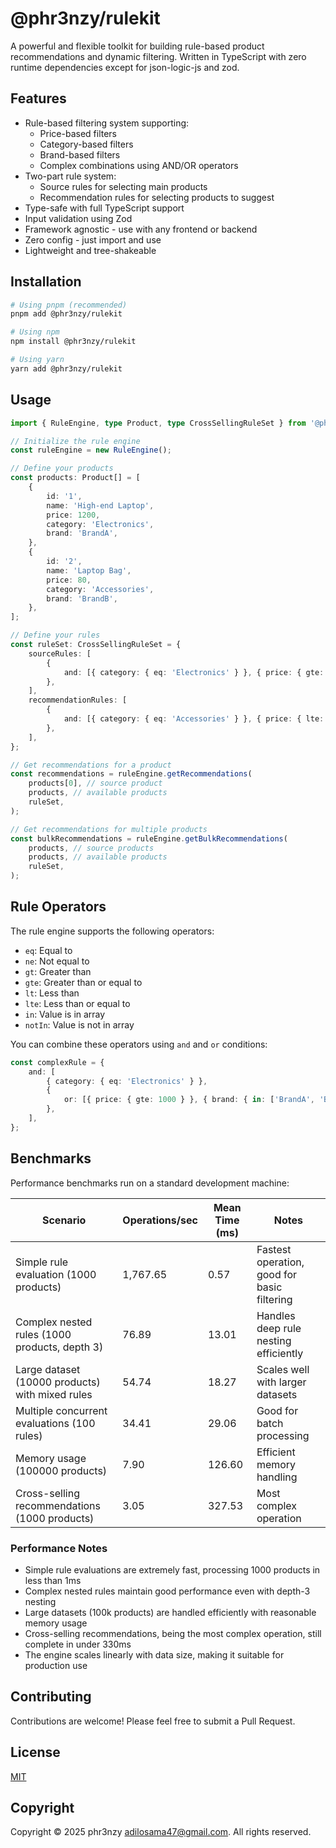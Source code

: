 # @phr3nzy/rulekit

A powerful and flexible toolkit for building rule-based product recommendations and dynamic filtering. Written in TypeScript with zero runtime dependencies except for json-logic-js and zod.

## Features

- Rule-based filtering system supporting:
  - Price-based filters
  - Category-based filters
  - Brand-based filters
  - Complex combinations using AND/OR operators
- Two-part rule system:
  - Source rules for selecting main products
  - Recommendation rules for selecting products to suggest
- Type-safe with full TypeScript support
- Input validation using Zod
- Framework agnostic - use with any frontend or backend
- Zero config - just import and use
- Lightweight and tree-shakeable

## Installation

```bash
# Using pnpm (recommended)
pnpm add @phr3nzy/rulekit

# Using npm
npm install @phr3nzy/rulekit

# Using yarn
yarn add @phr3nzy/rulekit
```

## Usage

```typescript
import { RuleEngine, type Product, type CrossSellingRuleSet } from '@phr3nzy/rulekit';

// Initialize the rule engine
const ruleEngine = new RuleEngine();

// Define your products
const products: Product[] = [
	{
		id: '1',
		name: 'High-end Laptop',
		price: 1200,
		category: 'Electronics',
		brand: 'BrandA',
	},
	{
		id: '2',
		name: 'Laptop Bag',
		price: 80,
		category: 'Accessories',
		brand: 'BrandB',
	},
];

// Define your rules
const ruleSet: CrossSellingRuleSet = {
	sourceRules: [
		{
			and: [{ category: { eq: 'Electronics' } }, { price: { gte: 1000 } }],
		},
	],
	recommendationRules: [
		{
			and: [{ category: { eq: 'Accessories' } }, { price: { lte: 100 } }],
		},
	],
};

// Get recommendations for a product
const recommendations = ruleEngine.getRecommendations(
	products[0], // source product
	products, // available products
	ruleSet,
);

// Get recommendations for multiple products
const bulkRecommendations = ruleEngine.getBulkRecommendations(
	products, // source products
	products, // available products
	ruleSet,
);
```

## Rule Operators

The rule engine supports the following operators:

- `eq`: Equal to
- `ne`: Not equal to
- `gt`: Greater than
- `gte`: Greater than or equal to
- `lt`: Less than
- `lte`: Less than or equal to
- `in`: Value is in array
- `notIn`: Value is not in array

You can combine these operators using `and` and `or` conditions:

```typescript
const complexRule = {
	and: [
		{ category: { eq: 'Electronics' } },
		{
			or: [{ price: { gte: 1000 } }, { brand: { in: ['BrandA', 'BrandB'] } }],
		},
	],
};
```

## Benchmarks

Performance benchmarks run on a standard development machine:

| Scenario                                        | Operations/sec | Mean Time (ms) | Notes                                       |
| ----------------------------------------------- | -------------- | -------------- | ------------------------------------------- |
| Simple rule evaluation (1000 products)          | 1,767.65       | 0.57           | Fastest operation, good for basic filtering |
| Complex nested rules (1000 products, depth 3)   | 76.89          | 13.01          | Handles deep rule nesting efficiently       |
| Large dataset (10000 products) with mixed rules | 54.74          | 18.27          | Scales well with larger datasets            |
| Multiple concurrent evaluations (100 rules)     | 34.41          | 29.06          | Good for batch processing                   |
| Memory usage (100000 products)                  | 7.90           | 126.60         | Efficient memory handling                   |
| Cross-selling recommendations (1000 products)   | 3.05           | 327.53         | Most complex operation                      |

### Performance Notes

- Simple rule evaluations are extremely fast, processing 1000 products in less than 1ms
- Complex nested rules maintain good performance even with depth-3 nesting
- Large datasets (100k products) are handled efficiently with reasonable memory usage
- Cross-selling recommendations, being the most complex operation, still complete in under 330ms
- The engine scales linearly with data size, making it suitable for production use

## Contributing

Contributions are welcome! Please feel free to submit a Pull Request.

## License

[MIT](./LICENSE)

## Copyright

Copyright © 2025 phr3nzy <adilosama47@gmail.com>. All rights reserved.
